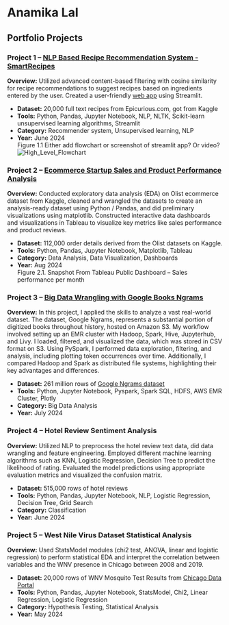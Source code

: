 # Anamika Lal

## Portfolio Projects

### Project 1 – [NLP Based Recipe Recommendation System - SmartRecipes](https://github.com/lalanamika/capstone-anamika)
**Overview:** Utilized advanced content-based filtering with cosine similarity for recipe recommendations to suggest recipes based on ingredients entered by the user. Created a user-friendly [web app](https://smartrecipes2.streamlit.app/) using Streamlit.
- **Dataset:** 20,000 full text recipes from Epicurious.com, got from Kaggle
- **Tools:** Python, Pandas, Jupyter Notebook, NLP, NLTK, Scikit-learn unsupervised learning algorithms, Streamlit
- **Category:** Recommender system, Unsupervised learning, NLP
- **Year:** June 2024  
Figure 1.1 Either add flowchart or screenshot of streamlit app? Or video?
![High_Level_Flowchart](https://github.com/user-attachments/assets/f3297804-1bcb-429e-abac-cfe4222c85d4)


### Project 2 – [Ecommerce Startup Sales and Product Performance Analysis](https://public.tableau.com/app/profile/anamika.lal/viz/Olist_ecommerce_data_analysis/Olist_Sales_And_Product_Reviews_Dash)
**Overview:** Conducted exploratory data analysis (EDA) on Olist ecommerce dataset from Kaggle, cleaned and wrangled the datasets to create an analysis-ready dataset using Python / Pandas, and did preliminary visualizations using matplotlib.
Constructed interactive data dashboards and visualizations in Tableau to visualize key metrics like sales performance and product reviews. 
- **Dataset:** 112,000 order details derived from the Olist datasets on Kaggle.
- **Tools:** Python, Pandas, Jupyter Notebook, Matplotlib, Tableau
- **Category:** Data Analysis, Data Visualization, Dashboards
- **Year:** Aug 2024  
Figure 2.1. Snapshot From Tableau Public Dashboard – Sales performance per month


### Project 3 – [Big Data Wrangling with Google Books Ngrams](https://github.com/lalanamika/big-data-wrangling-google-ngrams)
**Overview:** In this project, I applied the skills to analyze a vast real-world dataset. The dataset, Google Ngrams, represents a substantial portion of digitized books throughout history, hosted on Amazon S3. My workflow involved setting up an EMR cluster with Hadoop, Spark, Hive, Jupyterhub, and Livy. I loaded, filtered, and visualized the data, which was stored in CSV format on S3. Using PySpark, I performed data exploration, filtering, and analysis, including plotting token occurrences over time. Additionally, I compared Hadoop and Spark as distributed file systems, highlighting their key advantages and differences.
- **Dataset:** 261 million rows of [Google Ngrams dataset](https://registry.opendata.aws/google-ngrams/)
- **Tools:** Python, Jupyter Notebook, Pyspark, Spark SQL, HDFS, AWS EMR Cluster, Plotly
- **Category:** Big Data Analysis
- **Year:** July 2024


### Project 4 – Hotel Review Sentiment Analysis
**Overview:** Utilized NLP to preprocess the hotel review text data, did data wrangling and feature engineering. Employed different machine learning algorithms such as KNN, Logistic Regression, Decision Tree to predict the likelihood of rating. Evaluated the model predictions using appropriate evaluation metrics and visualized the confusion matrix.
- **Dataset:** 515,000 rows of hotel reviews
- **Tools:** Python, Pandas, Jupyter Notebook, NLP, Logistic Regression, Decision Tree, Grid Search
- **Category:** Classification
- **Year:** June 2024


### Project 5 – West Nile Virus Dataset Statistical Analysis
**Overview:** Used StatsModel modules (chi2 test, ANOVA, linear and logistic regression) to perform statistical EDA and interpret the correlation between variables and the WNV presence in Chicago between 2008 and 2019.
- **Dataset:** 20,000 rows of WNV Mosquito Test Results from [Chicago Data Portal](https://data.cityofchicago.org/Health-Human-Services/West-Nile-Virus-WNV-Mosquito-Test-Results/jqe8-8r6s/about_data)
- **Tools:** Python, Pandas, Jupyter Notebook, StatsModel, Chi2, Linear Regression, Logistic Regression
- **Category:** Hypothesis Testing, Statistical Analysis
- **Year:** May 2024
